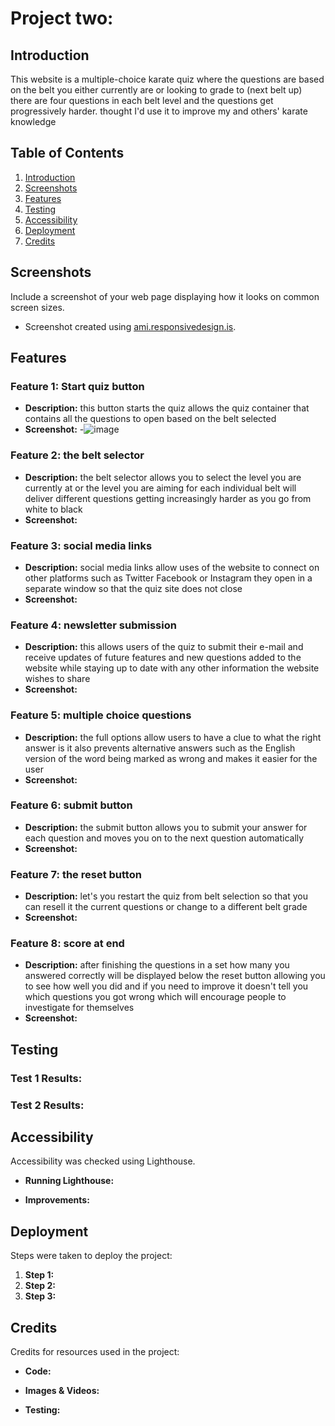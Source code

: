 # Project two:

## Introduction
This website is a multiple-choice karate quiz where the questions are based on the belt you either currently are or looking to grade to (next belt up) there are four questions in each belt level and the questions get progressively harder. thought I'd use it to improve my and others' karate knowledge

## Table of Contents

1. [Introduction](#introduction)
2. [Screenshots](#screenshots)
3. [Features](#features)
4. [Testing](#testing)
5. [Accessibility](#accessibility)
6. [Deployment](#deployment)
7. [Credits](#credits)

## Screenshots

Include a screenshot of your web page displaying how it looks on common screen sizes.
- Screenshot created using [ami.responsivedesign.is](https://ami.responsivedesign.is/).

## Features

### Feature 1: Start quiz button
- **Description:** 
this button starts the quiz allows the quiz container that contains all the questions to open based on the belt selected
- **Screenshot:**
-![image](https://github.com/user-attachments/assets/57e3ebf7-15ed-4c35-964b-699beeb80496)
### Feature 2:  the belt selector
- **Description:**
the belt selector allows you to select the level you are currently at or the level you are aiming for each individual belt will deliver different questions getting increasingly harder as you go from white to black
- **Screenshot:**
 
### Feature 3: social media links
- **Description:**
social media links allow uses of the website to connect on other platforms such as Twitter Facebook or Instagram they open in a separate window so that the quiz site does not close
- **Screenshot:**
 
### Feature 4: newsletter submission
- **Description:**
this allows users of the quiz to submit their e-mail and receive updates of future features and new questions added to the website while staying up to date with any other information the website wishes to share
- **Screenshot:**
 
### Feature 5: multiple choice questions
- **Description:** 
the full options allow users to have a clue to what the right answer is it also prevents alternative answers such as the English version of the word being marked as wrong and makes it easier for the user
- **Screenshot:**
 
### Feature 6: submit button
- **Description:**
the submit button allows you to submit your answer for each question and moves you on to the next question automatically
- **Screenshot:**
 
### Feature 7: the reset button
- **Description:**
let's you restart the quiz from belt selection so that you can resell it the current questions or change to a different belt grade
- **Screenshot:**
 
### Feature 8: score at end
- **Description:**
after finishing the questions in a set how many you answered correctly will be displayed below the reset button allowing you to see how well you did and if you need to improve
it doesn't tell you which questions you got wrong which will encourage people to investigate for themselves
- **Screenshot:**
 


## Testing

### Test 1 Results:


### Test 2 Results:

## Accessibility

Accessibility was checked using Lighthouse.

- **Running Lighthouse:** 
  
- **Improvements:** 

## Deployment

Steps were taken to deploy the project:

1. **Step 1:**
2. **Step 2:**
3. **Step 3:**
   

## Credits

Credits for resources used in the project:

- **Code:**

  
- **Images & Videos:**


- **Testing:**

